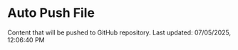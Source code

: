 # Auto Push File

Content that will be pushed to GitHub repository.
Last updated: 07/05/2025, 12:06:40 PM